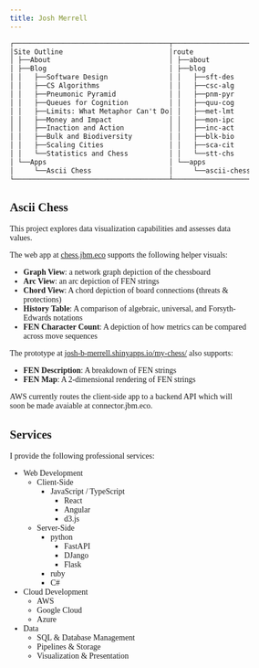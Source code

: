 ```yaml
---
title: Josh Merrell
---
```

<style>
body {
    width: 30em;
    margin: 0 auto;
    font-family: inherit; /* Use the default font-family */
    padding: 20px; /* Add padding */
}
</style>
```txt
┌──────────────────────────────────────┬───────────────────┐
│Site Outline                          │route              │
│ ├──About                             │ ├──about          │
│ ├──Blog                              │ ├──blog           │
│ │   ├──Software Design               │ │   ├──sft-des    │
│ │   ├──CS Algorithms                 │ │   ├──csc-alg    │
│ │   ├──Pneumonic Pyramid             │ │   ├──pnm-pyr    │
│ │   ├──Queues for Cognition          │ │   ├──quu-cog    │
│ │   ├──Limits: What Metaphor Can't Do│ │   ├──met-lmt    │
│ │   ├──Money and Impact              │ │   ├──mon-ipc    │
│ │   ├──Inaction and Action           │ │   ├──inc-act    │
│ │   ├──Bulk and Biodiversity         │ │   ├──blk-bio    │
│ │   ├──Scaling Cities                │ │   ├──sca-cit    │
│ │   └──Statistics and Chess          │ │   └──stt-chs    │
│ └──Apps                              │ └──apps           │
│     └──Ascii Chess                   │     └──ascii-chess│
└──────────────────────────────────────┴───────────────────┘
```

## Ascii Chess

This project explores data visualization capabilities and assesses data values.

The web app at [chess.jbm.eco](https://chess.jbm.eco) supports the following helper visuals:  

* **Graph View**: a network graph depiction of the chessboard
* **Arc View**: an arc depiction of FEN strings
* **Chord View**: A chord depiction of board connections (threats & protections)
* **History Table**: A comparison of algebraic, universal, and Forsyth-Edwards notations
* **FEN Character Count**: A depiction of how metrics can be compared across move sequences

The prototype at [josh-b-merrell.shinyapps.io/my-chess/](https://josh-b-merrell.shinyapps.io/my-chess/) also supports:

* **FEN Description**: A breakdown of FEN strings
* **FEN Map**: A 2-dimensional rendering of FEN strings

AWS currently routes the client-side app to a backend API which will soon be made avaiable at connector.jbm.eco.

## Services

I provide the following professional services:

* Web Development
    + Client-Side
        + JavaScript / TypeScript
            + React
            + Angular
            + d3.js
    + Server-Side
        + python
            + FastAPI
            + DJango
            + Flask
        + ruby
        + C#
* Cloud Development
    + AWS
    + Google Cloud
    + Azure
* Data
    + SQL & Database Management
    + Pipelines & Storage
    + Visualization & Presentation

